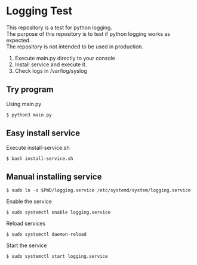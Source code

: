 # Logging Test
This repository is a test for python logging.  
The purpose of this repository is to test if python logging works as expected.  
The repository is not intended to be used in production.  

1. Execute main.py directly to your console
2. Install service and execute it.
3. Check logs in /var/log/syslog

## Try program
Using main.py
```
$ python3 main.py
```

## Easy install service
Execute install-service.sh
```
$ bash install-service.sh
```

## Manual installing service
```
$ sudo ln -s $PWD/logging.service /etc/systemd/system/logging.service
```
Enable the service
```
$ sudo systemctl enable logging.service
```
Reload services
```
$ sudo systemctl daemon-reload
```
Start the service
```
$ sudo systemctl start logging.service
```
